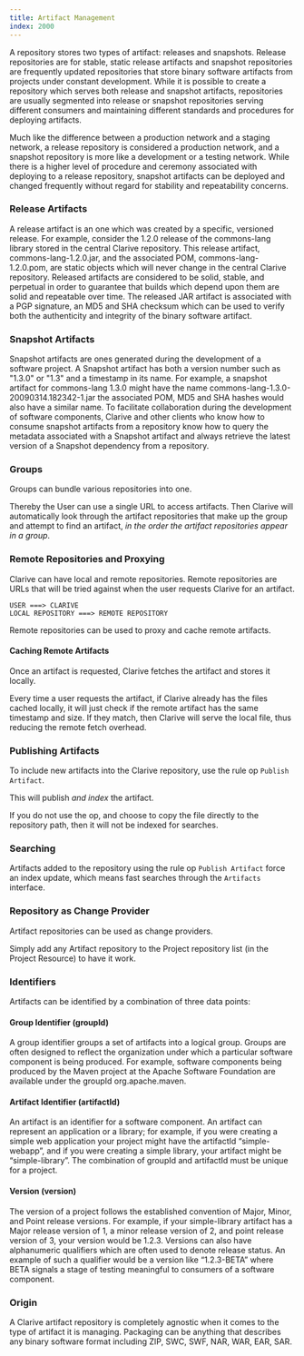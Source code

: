 ```yaml
---
title: Artifact Management
index: 2000
---
```


A repository stores two types of artifact: releases and snapshots. Release repositories are for stable, static release
artifacts and snapshot repositories are frequently updated repositories that store binary software artifacts from
projects under constant development. While it is possible to create a repository which serves both release and snapshot
artifacts, repositories are usually segmented into release or snapshot repositories serving different consumers and
maintaining different standards and procedures for deploying artifacts.

Much like the difference between a production network and a staging network, a release repository is considered
a production network, and a snapshot repository is more like a development or a testing network. While there is a higher
level of procedure and ceremony associated with deploying to a release repository, snapshot artifacts can be deployed
and changed frequently without regard for stability and repeatability concerns.

### Release Artifacts

A release artifact is an one which was created by a specific, versioned release. For example, consider the 1.2.0 release
of the commons-lang library stored in the central Clarive repository. This release artifact, commons-lang-1.2.0.jar, and
the associated POM, commons-lang-1.2.0.pom, are static objects which will never change in the central Clarive
repository.  Released artifacts are considered to be solid, stable, and perpetual in order to guarantee that builds
which depend upon them are solid and repeatable over time. The released JAR artifact is associated with a PGP signature,
an MD5 and SHA checksum which can be used to verify both the authenticity and integrity of the binary software artifact.

### Snapshot Artifacts

Snapshot artifacts are ones generated during the development of a software project. A Snapshot artifact has both
a version number such as "1.3.0" or "1.3" and a timestamp in its name. For example, a snapshot artifact for commons-lang
1.3.0 might have the name commons-lang-1.3.0-20090314.182342-1.jar the associated POM, MD5 and SHA hashes would also
have a similar name. To facilitate collaboration during the development of software components, Clarive and other
clients who know how to consume snapshot artifacts from a repository know how to query the metadata associated with
a Snapshot artifact and always retrieve the latest version of a Snapshot dependency from a repository.

### Groups

Groups can bundle various repositories into one.

Thereby the User can use a single URL to access artifacts.  Then Clarive will automatically look through the artifact
repositories that make up the group and attempt to find an artifact, *in the order the artifact repositories appear in
a group*.

### Remote Repositories and Proxying

Clarive can have local and remote repositories.  Remote repositories are URLs that will be tried against when the user
requests Clarive for an artifact.

    USER ===> CLARIVE
    LOCAL REPOSITORY ===> REMOTE REPOSITORY

Remote repositories can be used to proxy and cache remote artifacts.

#### Caching Remote Artifacts

Once an artifact is requested, Clarive fetches the artifact and stores it locally.

Every time a user requests the artifact, if Clarive already has the files cached locally, it will just check if the
remote artifact has the same timestamp and size.  If they match, then Clarive will serve the local file, thus reducing
the remote fetch overhead.

### Publishing Artifacts

To include new artifacts into the Clarive repository, use the rule op `Publish Artifact`.

This will publish *and index* the artifact.

If you do not use the op, and choose to copy the file directly to the repository path, then it will not be indexed for
searches.

### Searching

Artifacts added to the repository using the rule op `Publish Artifact` force an index update, which means fast searches
through the `Artifacts` interface.

### Repository as Change Provider

Artifact repositories can be used as change providers.

Simply add any Artifact repository to the Project repository list (in the Project Resource) to have it work.

### Identifiers

Artifacts can be identified by a combination of three data points:

#### Group Identifier (groupId)

A group identifier groups a set of artifacts into a logical group. Groups are often designed to reflect the organization
under which a particular software component is being produced. For example, software components being produced by the
Maven project at the Apache Software Foundation are available under the groupId org.apache.maven.

#### Artifact Identifier (artifactId)

An artifact is an identifier for a software component. An artifact can represent an application or a library; for
example, if you were creating a simple web application your project might have the artifactId “simple-webapp”, and if
you were creating a simple library, your artifact might be “simple-library”. The combination of groupId and artifactId
must be unique for a project.

#### Version (version)

The version of a project follows the established convention of Major, Minor, and Point release versions. For example, if
your simple-library artifact has a Major release version of 1, a minor release version of 2, and point release version
of 3, your version would be 1.2.3. Versions can also have alphanumeric qualifiers which are often used to denote release
status. An example of such a qualifier would be a version like “1.2.3-BETA” where BETA signals a stage of testing
meaningful to consumers of a software component.

### Origin

A Clarive artifact repository is completely agnostic when it comes to the type of artifact it is managing.  Packaging
can be anything that describes any binary software format including ZIP, SWC, SWF, NAR, WAR, EAR, SAR.
